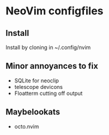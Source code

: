 # NeoVim configfiles

## Install
Install by cloning in ~/.config/nvim

## Minor annoyances to fix
* SQLite for neoclip
* telescope devicons
* Floatterm cutting off output

## Maybelookats
* octo.nvim
